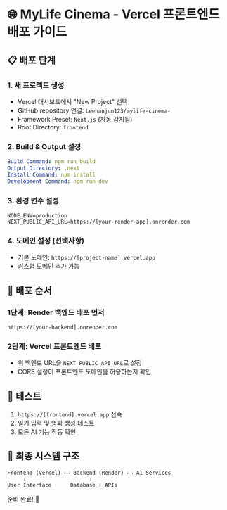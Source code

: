 # 🌐 MyLife Cinema - Vercel 프론트엔드 배포 가이드

## 📋 배포 단계

### 1. 새 프로젝트 생성
- Vercel 대시보드에서 "New Project" 선택
- GitHub repository 연결: `Leehanjun123/mylife-cinema-`
- Framework Preset: `Next.js` (자동 감지됨)
- Root Directory: `frontend`

### 2. Build & Output 설정
```yaml
Build Command: npm run build
Output Directory: .next
Install Command: npm install
Development Command: npm run dev
```

### 3. 환경 변수 설정
```
NODE_ENV=production
NEXT_PUBLIC_API_URL=https://[your-render-app].onrender.com
```

### 4. 도메인 설정 (선택사항)
- 기본 도메인: `https://[project-name].vercel.app`
- 커스텀 도메인 추가 가능

## 🔄 배포 순서

### 1단계: Render 백엔드 배포 먼저
```
https://[your-backend].onrender.com
```

### 2단계: Vercel 프론트엔드 배포
- 위 백엔드 URL을 `NEXT_PUBLIC_API_URL`로 설정
- CORS 설정이 프론트엔드 도메인을 허용하는지 확인

## 🧪 테스트
1. `https://[frontend].vercel.app` 접속
2. 일기 입력 및 영화 생성 테스트
3. 모든 AI 기능 작동 확인

## 🎯 최종 시스템 구조
```
Frontend (Vercel) ←→ Backend (Render) ←→ AI Services
     ↓                    ↓
User Interface      Database + APIs
```

준비 완료! 🚀